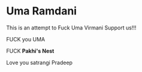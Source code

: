 # Uma Ramdani
This is an attempt to Fuck Uma Virmani
Support us!!!

FUCK you UMA

FUCK  **Pakhi's Nest**

Love you satrangi Pradeep
